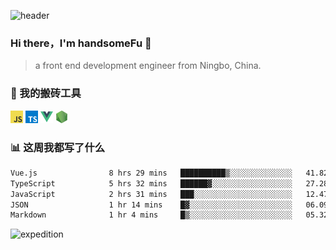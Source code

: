 ![header](https://raw.githubusercontent.com/fzq1998/fzq1998/master/header.png)

### Hi there，I'm handsomeFu 👋

> a front end development engineer from Ningbo, China.

### 🔧 我的搬砖工具
<code><img height="20" src="https://raw.githubusercontent.com/github/explore/80688e429a7d4ef2fca1e82350fe8e3517d3494d/topics/javascript/javascript.png" alt="javascript"></code>
<code><img height="20" src="https://raw.githubusercontent.com/github/explore/80688e429a7d4ef2fca1e82350fe8e3517d3494d/topics/typescript/typescript.png" alt="typescript"></code>
<code><img height="20" src="https://raw.githubusercontent.com/github/explore/80688e429a7d4ef2fca1e82350fe8e3517d3494d/topics/vue/vue.png" alt="vue"></code>
<code><img height="20" src="https://raw.githubusercontent.com/github/explore/80688e429a7d4ef2fca1e82350fe8e3517d3494d/topics/nodejs/nodejs.png" alt="nodejs"></code>



### 📊 这周我都写了什么
<!--START_SECTION:waka-->

```txt
Vue.js                8 hrs 29 mins   ██████████▒░░░░░░░░░░░░░░   41.82 %
TypeScript            5 hrs 32 mins   ██████▓░░░░░░░░░░░░░░░░░░   27.28 %
JavaScript            2 hrs 31 mins   ███░░░░░░░░░░░░░░░░░░░░░░   12.47 %
JSON                  1 hr 14 mins    █▓░░░░░░░░░░░░░░░░░░░░░░░   06.09 %
Markdown              1 hr 4 mins     █▒░░░░░░░░░░░░░░░░░░░░░░░   05.32 %
```

<!--END_SECTION:waka-->


![expedition](https://raw.githubusercontent.com/fzq1998/fzq1998/master/expedition.gif)

